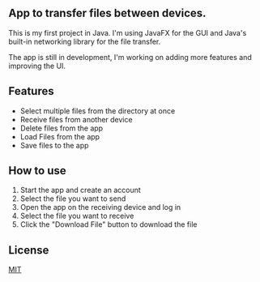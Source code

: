 ## App to transfer files between devices.

This is my first project in Java.
I'm using JavaFX for the GUI and Java's built-in networking library for the file transfer.

The app is still in development, I'm working on adding more features and improving the UI.

## Features
- Select multiple files from the directory at once
- Receive files from another device
- Delete files from the app
- Load Files from the app
- Save files to the app

## How to use
1. Start the app and create an account
2. Select the file you want to send
3. Open the app on the receiving device and log in
4. Select the file you want to receive
5. Click the "Download File" button to download the file

## License
[MIT](https://choosealicense.com/licenses/mit/)
